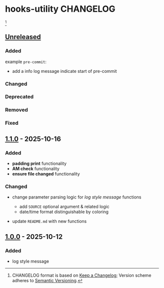 # hooks-utility CHANGELOG

[^format]













## [Unreleased]

### Added

example `pre-commit`:

- add a info log message indicate start of pre-commit

### Changed
### Deprecated
### Removed
### Fixed













## [1.1.0] - 2025-10-16

### Added

- **padding print** functionality
- **AM check** functionality
- **ensure file changed** functionality

### Changed

- change parameter parsing logic for *log style message* functions

  - add `SOURCE` optional argument & related logic
  - date/time format distinguishable by coloring

- update `README.md` with new functions













## [1.0.0] - 2025-10-12

### Added

- log style message















[unreleased]: https://github.com/kami-lel/kami-log-py/compare/v1.1.0...dev
[1.1.0]: https://github.com/kami-lel/kami-log-py/compare/v1.0.0...v1.1.0
[1.0.0]: https://github.com/kami-lel/kami-log-py/releases/tag/v1.0.0













[^format]: CHANGELOG format is based on [Keep a Changelog](https://keepachangelog.com/en/1.1.0/); Version scheme adheres to [Semantic Versioning](https://semver.org/spec/v2.0.0.html).